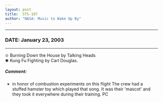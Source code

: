 ```yaml
---
layout: post
title:  STS-107
author: "NASA: Music to Wake Up By"
---
```


----
### DATE: January 23, 2003
----
✫ Burning Down the House by Talking Heads  &nbsp;<br />✺ Kung Fu Fighting by Carl Douglas.

##### Comment:
* in honor of combustion experiments on this flight
The crew had a stuffed hamster toy which played that  song. It was their 'mascot' and they took it everywhere during their training. PC
